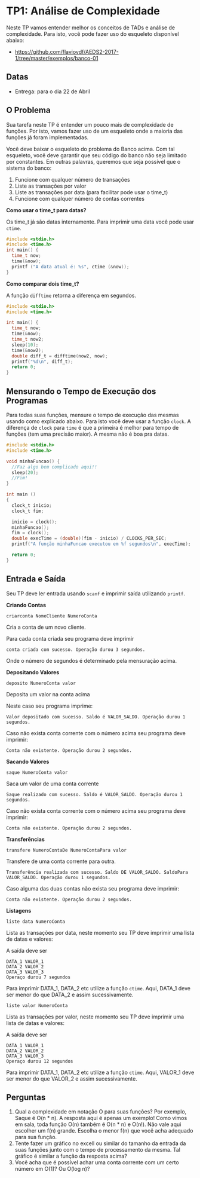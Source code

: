 # TP1: Análise de Complexidade

Neste TP vamos entender melhor os conceitos de TADs e análise de complexidade.
Para isto, você pode fazer uso do esqueleto disponível abaixo:

  * https://github.com/flaviovdf/AEDS2-2017-1/tree/master/exemplos/banco-01

## Datas

  * Entrega: para o dia 22 de Abril

## O Problema

Sua tarefa neste TP é entender um pouco mais de complexidade de funções. Por
isto, vamos fazer uso de um esqueleto onde a maioria das funções já foram
implementadas.

Você deve baixar o esqueleto do problema do Banco acima. Com tal esqueleto,
você deve garantir que seu código do banco não seja limitado por constantes.
Em outras palavras, queremos que seja possível que o sistema do banco:

  1. Funcione com qualquer número de transações
  2. Liste as transações por valor
  3. Liste as transações por data (para facilitar pode usar o time_t)
  4. Funcione com qualquer número de contas correntes

**Como usar o time_t para datas?**

Os time_t já são datas internamente. Para imprimir uma data você pode usar
`ctime`.

```c
#include <stdio.h>
#include <time.h>
int main() {
  time_t now;
  time(&now);
  printf ("A data atual é: %s", ctime (&now));
}
```

**Como comparar dois time_t?**

A função `difftime` retorna a diferença em segundos.

```c
#include <stdio.h>
#include <time.h>

int main() {
  time_t now;
  time(&now);
  time_t now2;
  sleep(10);
  time(&now2);
  double diff_t = difftime(now2, now);
  printf("%d\n", diff_t);
  return 0;
}
```

## Mensurando o Tempo de Execução dos Programas

Para todas suas funções, mensure o tempo de execução das mesmas usando
como explicado abaixo. Para isto você deve usar a função `clock`. A
diferença de `clock` para `time` é que a primeira é melhor para tempo
de funções (tem uma precisão maior). A mesma não é boa pra datas.

```c
#include <stdio.h>
#include <time.h>

void minhaFuncao() {
  //Faz algo bem complicado aqui!!
  sleep(20);
  //Fim!
}

int main ()
{
  clock_t inicio;
  clock_t fim;

  inicio = clock();
  minhaFuncao();
  fim = clock();
  double execTime = (double)(fim - inicio) / CLOCKS_PER_SEC;
  printf("A função minhaFuncao executou em %f segundos\n", execTime);

  return 0;
}
```

## Entrada e Saída

Seu TP deve ler entrada usando `scanf` e imprimir saída utilizando `printf`.

**Criando Contas**

```
criarconta NomeCliente NumeroConta
```
Cria a conta de um novo cliente.

Para cada conta criada seu programa deve imprimir
```
conta criada com sucesso. Operação durou 3 segundos.
```
Onde o número de segundos é determinado pela mensuração acima.

**Depositando Valores**

```
deposito NumeroConta valor
```
Deposita um valor na conta acima

Neste caso seu programa imprime:
```
Valor depositado com sucesso. Saldo é VALOR_SALDO. Operação durou 1 segundos.
```

Caso não exista conta corrente com o número acima seu programa deve imprimir:
```
Conta não existente. Operação durou 2 segundos.
```

**Sacando Valores**

```
saque NumeroConta valor
```
Saca um valor de uma conta corrente
```
Saque realizado com sucesso. Saldo é VALOR_SALDO. Operação durou 1 segundos.
```

Caso não exista conta corrente com o número acima seu programa deve imprimir:
```
Conta não existente. Operação durou 2 segundos.
```

**Transferências**

```
transfere NumeroContaDe NumeroContaPara valor
```
Transfere de uma conta corrente para outra.
```
Transferência realizada com sucesso. Saldo DE VALOR_SALDO. SaldoPara VALOR_SALDO. Operação durou 1 segundos.
```

Caso alguma das duas contas não exista seu programa deve imprimir:
```
Conta não existente. Operação durou 2 segundos.
```

**Listagens**

```
liste data NumeroConta
```
Lista as transações por data, neste momento seu TP deve imprimir uma lista de datas e valores:

A saída deve ser
```
DATA_1 VALOR_1
DATA_2 VALOR_2
DATA_3 VALOR_3
Operaço durou 7 segundos
```
Para imprimir DATA_1, DATA_2 etc utilize a função `ctime`. Aqui, DATA_1 deve ser menor do que
DATA_2 e assim sucessivamente.

```
liste valor NumeroConta
```
Lista as transações por valor, neste momento seu TP deve imprimir uma lista de datas e valores:

A saída deve ser
```
DATA_1 VALOR_1
DATA_2 VALOR_2
DATA_3 VALOR_3
Operaço durou 12 segundos
```

Para imprimir DATA_1, DATA_2 etc utilize a função `ctime`. Aqui, VALOR_1 deve ser menor do que
VALOR_2 e assim sucessivamente.

## Perguntas

  1. Qual a complexidade em notação O para suas funções? Por exemplo, Saque é O(n * n). A resposta aqui é apenas um exemplo! Como vimos em sala, toda função O(n) também é O(n * n) e O(n!). Não vale aqui escolher um f(n) grande. Escolha o menor f(n) que você acha adequado para sua função.
  2. Tente fazer um gráfico no excell ou similar do tamanho da entrada da suas funções junto com o tempo de processamento da mesma. Tal gráfico é similar a função da resposta acima?
  3. Você acha que é possível achar uma conta corrente com um certo número em O(1)? Ou O(log n)?
